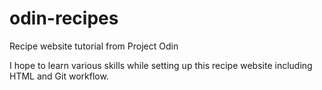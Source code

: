 # odin-recipes
Recipe website tutorial from Project Odin

I hope to learn various skills while setting up this recipe website
including HTML and Git workflow. 